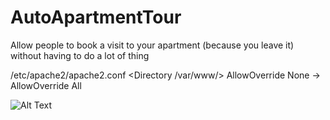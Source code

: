 # AutoApartmentTour
Allow people to book a visit to your apartment (because you leave it) without having to do a lot of thing

/etc/apache2/apache2.conf
<Directory /var/www/>
AllowOverride None -> AllowOverride All

![Alt Text](https://github.com/weberBen/ApartmentTourBooking/tree/master/assets/giphy.gif)
